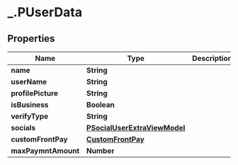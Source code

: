 # _.PUserData

## Properties
Name | Type | Description | Notes
------------ | ------------- | ------------- | -------------
**name** | **String** |  | [optional] 
**userName** | **String** |  | [optional] 
**profilePicture** | **String** |  | [optional] 
**isBusiness** | **Boolean** |  | [optional] 
**verifyType** | **String** |  | [optional] 
**socials** | [**PSocialUserExtraViewModel**](PSocialUserExtraViewModel.md) |  | [optional] 
**customFrontPay** | [**CustomFrontPay**](CustomFrontPay.md) |  | [optional] 
**maxPaymntAmount** | **Number** |  | [optional] 


